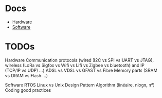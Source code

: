 # Docs
- [Hardware](hardware/hardware.html)
- [Software](software/software.html)

# TODOs
Hardware
    Communication protocols (wired (I2C vs SPI vs UART vs JTAG), wireless (LoRa vs Sigfox vs Wifi vs Lifi vs Zigbee vs bluetooth) and IP (TCP/IP vs UDP) ...)
    ADSL vs VDSL vs GFAST vs Fibre
    Memory parts (SRAM vs DRAM vs Flash ...)

Software
    RTOS
    Linux vs Unix
    Design Pattern
    Algorithm (linéaire, nlogn, n²)
    Coding good practices
